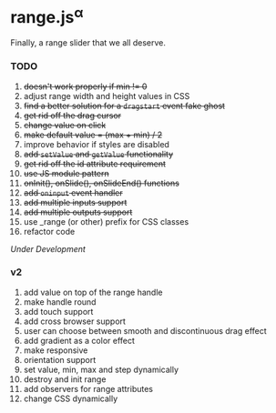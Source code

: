 # range.js<sup>α</sup>
Finally, a range slider that we all deserve.

### TODO

1. ~~doesn't work properly if min != 0~~
2. adjust range width and height values in CSS
3. ~~find a better solution for a `dragstart` event fake ghost~~
4. ~~get rid off the drag cursor~~
5. ~~change value on click~~
6. ~~make default value = (max + min) / 2~~
7. improve behavior if styles are disabled
8. ~~add `setValue` and `getValue` functionality~~
9. ~~get rid off the id attribute requirement~~
10. ~~use JS module pattern~~
11. ~~onInit(), onSlide(), onSlideEnd() functions~~
12. ~~add `oninput` event handler~~
13. ~~add multiple inputs support~~
14. ~~add multiple outputs support~~
15. use _range (or other) prefix for CSS classes
16. refactor code 

_Under Development_



### v2

1. add value on top of the range handle
2. make handle round
3. add touch support
4. add cross browser support
5. user can choose between smooth and discontinuous drag effect
6. add gradient as a color effect
7. make responsive
8. orientation support
9. set value, min, max and step dynamically
10. destroy and init range
11. add observers for range attributes 
12. change CSS dynamically
